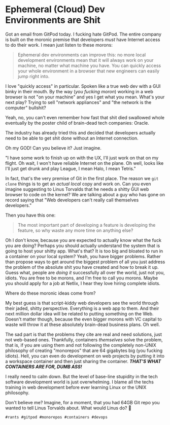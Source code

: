 # Ephemeral (Cloud) Dev Environments are Shit

Got an email from GitPod today. I fucking hate GitPod. The entire
company is built on the moronic premise that developers *must* have
Internet access to do their work. I mean just listen to these morons:

> Ephemeral dev environments can improve this: no more local development
> environments mean that it will always work on your machine, no matter
> what machine you have. You can quickly access your whole environment
> in a browser that new engineers can easily jump right into.

I love "quickly access" in particular. Spoken like a true web dev with a
GUI binky in their mouth. By the way (*you fucking moron*) working in a
web browser is not "on your machine" and yes I get what you mean. What's
your next play? Trying to sell "network appliances" and "the
network is the computer" bullshit?

Yeah, no, you can't even remember how fast that shit died swallowed
whole eventually by the poster child of brain-dead tech companies: 
Oracle.

The industry has already tried this and decided that developers actually
need to be able to get shit done without an Internet connection. 

Oh my GOD! Can you believe it? Just imagine.

"I have some work to finish up on with the UX, I'll just work on that on
my flight. Oh wait, I won't have reliable Internet on the plane. Oh
well, looks like I'll just get drunk and play League, I mean Halo, I
mean Tetris."

In fact, that's the very premise of Git in the first place. The reason
we `git clone` things is to get an *actual local* copy and work on. Can
you even imagine suggesting to Linus Torvalds that he needs a shitty GUI
web browser to code on the kernel? We are talking about a guy who has
gone on record saying that "Web developers can't really call themselves
developers."

Then you have this one:

> The most important part of developing a feature is developing the
> feature, so why waste any more time on anything else?

Oh I don't know, because you are expected to actually know what the fuck
you are doing? Perhaps you should actually understand the system that is
going to host your shitty app. What's that? It is too big and bloated to
run in a container on your local system? Yeah, you have bigger problems.
Rather than propose ways to get around the biggest problem of all you
just address the problem of the absolute shit you have created and how
to break it up. Guess what, people are *doing it* successfully all over
the world, just not you, idiots. You are free to be morons, and I'm free
to call you morons. Maybe you should apply for a job at Netlix, I hear
they love hiring complete idiots.

Where do these moronic ideas come from?

My best guess is that script-kiddy web developers see the world through
their jaded, shitty perspective. Everything is a web app to them. And
their next million dollar idea will be related to putting something on
the Web. Doesn't matter though, because the even bigger morons with VC
capital to waste will throw it at these absolutely brain-dead business
plans. Oh well.

The sad part is that the problems they cite are real and need solutions,
just not web-based ones. Thankfully, containers *themselves* solve the
problem, that is, if you are using them and not following the completely
non-UNIX philosophy of creating "monorepos" that are 64 gigabytes big
(you fucking idiots). Hell, you can even do development on web projects
by putting it into a workspace container and then just sharing the
container. ***THAT'S WHAT CONTAINERS ARE FOR, DUMB ASS!***

I really need to calm down. But the level of base-line stupidity in the
tech software development world is just overwhelming. I blame all the
techs training in web development before ever learning Linux or the
UNIX philosophy.

Don't believe me? Imagine, for a moment, that you had 64GB Git repo you
wanted to tell Linus Torvalds about. What would Linus do? 🖕

    #rants #gitpod #monorepos #containers #devops
